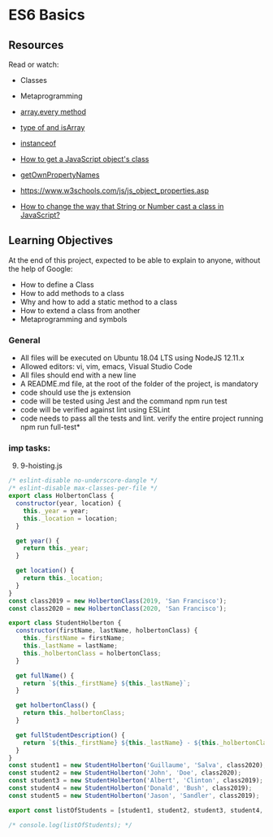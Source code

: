 # ES6 Basics 


## Resources

Read or watch:


* Classes
* Metaprogramming
* [array.every method](https://www.w3schools.com/jsref/jsref_every.asp)
* [type of and isArray](https://www.w3schools.com/js/js_typeof.asp) 
* [instanceof](https://developer.mozilla.org/en-US/docs/Web/JavaScript/Reference/Operators/instanceof)
* [How to get a JavaScript object's class](https://stackoverflow.com/questions/1249531/how-to-get-a-javascript-objects-class)
* [getOwnPropertyNames](https://developer.mozilla.org/en-US/docs/Web/JavaScript/Reference/Global_Objects/Object/getOwnPropertyNames)
* https://www.w3schools.com/js/js_object_properties.asp

* [How to change the way that String or Number cast a class in JavaScript?](https://stackoverflow.com/questions/71949115/how-to-change-the-way-that-string-or-number-cast-a-class-in-javascript)


## Learning Objectives

At the end of this project, expected to be able to explain to anyone, without the help of Google:



* How to define a Class
* How to add methods to a class
* Why and how to add a static method to a class
* How to extend a class from another
* Metaprogramming and symbols




### General


* All files will be executed on Ubuntu 18.04 LTS using NodeJS 12.11.x
* Allowed editors: vi, vim, emacs, Visual Studio Code
* All files should end with a new line
* A README.md file, at the root of the folder of the project, is mandatory
* code should use the js extension
* code will be tested using Jest and the command npm run test
* code will be verified against lint using ESLint
* code needs to pass all the tests and lint. verify the entire project running npm run full-test* 


### imp tasks:

9. 9-hoisting.js
```javascript
/* eslint-disable no-underscore-dangle */
/* eslint-disable max-classes-per-file */
export class HolbertonClass {
  constructor(year, location) {
    this._year = year;
    this._location = location;
  }

  get year() {
    return this._year;
  }

  get location() {
    return this._location;
  }
}
const class2019 = new HolbertonClass(2019, 'San Francisco');
const class2020 = new HolbertonClass(2020, 'San Francisco');

export class StudentHolberton {
  constructor(firstName, lastName, holbertonClass) {
    this._firstName = firstName;
    this._lastName = lastName;
    this._holbertonClass = holbertonClass;
  }

  get fullName() {
    return `${this._firstName} ${this._lastName}`;
  }

  get holbertonClass() {
    return this._holbertonClass;
  }

  get fullStudentDescription() {
    return `${this._firstName} ${this._lastName} - ${this._holbertonClass.year} - ${this._holbertonClass.location}`;
  }
}
const student1 = new StudentHolberton('Guillaume', 'Salva', class2020);
const student2 = new StudentHolberton('John', 'Doe', class2020);
const student3 = new StudentHolberton('Albert', 'Clinton', class2019);
const student4 = new StudentHolberton('Donald', 'Bush', class2019);
const student5 = new StudentHolberton('Jason', 'Sandler', class2019);

export const listOfStudents = [student1, student2, student3, student4, student5];

/* console.log(listOfStudents); */

```
